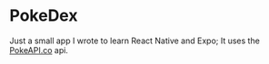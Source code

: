 # PokeDex

Just a small app I wrote to learn React Native and Expo; It uses the [PokeAPI.co](https://pokeapi.co/) api.
